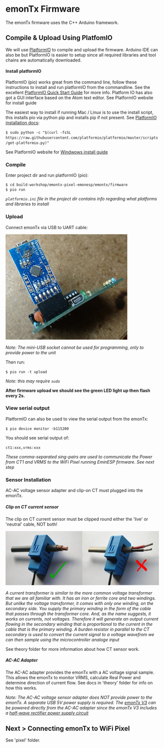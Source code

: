# emonTx Firmware

The emonTx firmware uses the C++ Arduino framework.

## Compile & Upload Using PlatfomIO

We will use [PlatformIO](https://platformio.org) to compile and upload the firmware. Arduino IDE can also be but PlatformIO is easier to setup since all required libraries and tool chains are automatically downloaded.

#### Install platformIO

PlatformIO (pio) works great from the command line, follow these instructions to install and run platformIO from the commandline. See the excellent [PlatformIO Quick Start Guide](http://docs.platformio.org/en/latest/quickstart.html) for more info. Platform IO has also got a GUI interface based on the Atom text editor. See PlatformIO website for install guide

The easiest way to install if running Mac / Linux is to use the install script, this installs pio via python pip and installs pip if not present. See [PlatformIO installation docs](http://docs.platformio.org/en/latest/installation.html#installer-script):

`$ sudo python -c "$(curl -fsSL https://raw.githubusercontent.com/platformio/platformio/master/scripts/get-platformio.py)"`

See PlatformIO website for [Windwows install guide](http://docs.platformio.org/en/latest/installation.html#local-download-mac-linux-windows)

### Compile

Enter project dir and run platformIO (pio):

```
$ cd build-workshop/emontx-pixel-emonesp/emontx/firmware
$ pio run
```

*`platformio.ini` file in the project dir contains info regarding what platforms and libraries to install*

### Upload

Connect emonTx via USB to UART cable:

![usb-uart](images/build014.jpg)

*Note: The mini-USB socket cannot be used for programming, only to provide power to the unit*

Then run:

`$ pio run -t upload`

*Note: this may require `sudo`*

**After firmware upload we should see the green LED light up then flash every 2s.**

### View serial output

PlatformIO can also be used to view the serial output from the emonTx:

`$ pio device monitor -b115200`

You should see serial output of:

`ct1:xxx,vrms:xxx`

*These comma-separated sing-pairs are used to communicate the Power from CT1 and VRMS to the WiFi Pixel running EminESP firmware. See next step*

### Sensor Installation

AC-AC voltage sensor adapter and clip-on CT must plugged into the emonTx.

##### Clip on CT current sensor

The clip on CT current sensor must be clipped round either the 'live' or 'neutral' cable, NOT both!

![ct-install](images/CT-on-cable.jpg)

*A current transformer is similar to the more common voltage transformer that we are all familiar with. It has an iron or ferrite core and two windings. But unlike the voltage transformer, it comes with only one winding, on the secondary side. You supply the primary winding in the form of the cable that passes through the transformer core. And, as the name suggests, it works on currents, not voltages. Therefore it will generate an output current flowing in the secondary winding that is proportional to the current in the cable that is the primary winding. A burden resistor in parallel to the CT secondary is used to convert the current signal to a voltage wavefrom we can then sample using the microcontroller analoge input*

See theory folder for more information about how CT sensor work.

##### AC-AC Adapter

The AC-AC adapter provides the emonTx with a AC voltage signal sample. This allows the emonTx to monitor VRMS, calculate Real Power and determine direction of current flow. See docs in 'theory' folder for info on how this works.

*Note: The AC-AC voltage sensor adapter does NOT provide power to the emonTx. A separate USB 5V power supply is required. The [emonTx V3](https://https://shop.openenergymonitor.com/emontx-v3-electricity-monitoring-transmitter-unit-433mhz/) can be powered directly from the AC-AC adapter since the emonTx V3 includes a [half-wave rectifier power supply circuit](http://blog.openenergymonitor.org/2012/05/emontx-single-ac-power-supply/)*


##  Next > Connecting emonTx to WiFi Pixel

See 'pixel' folder.
